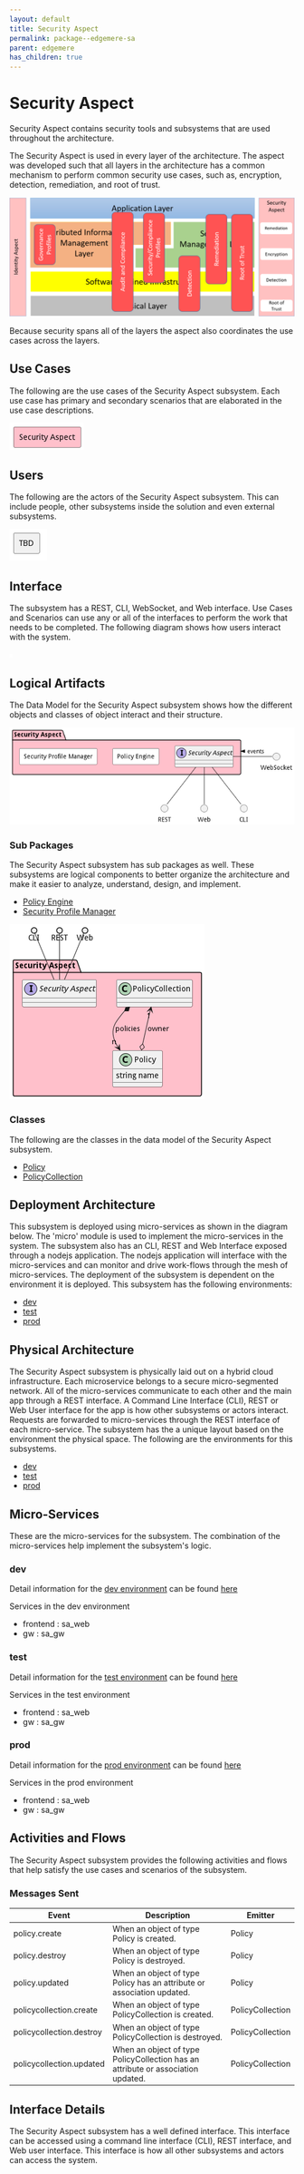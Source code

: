 ```yaml
---
layout: default
title: Security Aspect
permalink: package--edgemere-sa
parent: edgemere
has_children: true
---
```


# Security Aspect

Security Aspect contains security tools and subsystems that are used throughout the architecture.

The Security Aspect is used in every layer of the architecture. The aspect was developed such that all layers in the
architecture has a common mechanism to perform common security use cases, such as, encryption, detection, remediation,
and root of trust.

![SA Overview](./sa.png)

Because security spans all of the layers the aspect also coordinates the use cases across the layers.



## Use Cases

The following are the use cases of the Security Aspect subsystem. Each use case has primary and secondary scenarios
that are elaborated in the use case descriptions.



![UseCase Diagram](./usecases.png)

## Users

The following are the actors of the Security Aspect subsystem. This can include people, other subsystems
inside the solution and even external subsystems.



![User Interaction](./userinteraction.png)

## Interface

The subsystem has a REST, CLI, WebSocket, and Web interface. Use Cases and Scenarios can use any or all
of the interfaces to perform the work that needs to be completed. The following  diagram shows how
users interact with the system.

![Scenario Mappings Diagram](./scenariomapping.png)



## Logical Artifacts

The Data Model for the  Security Aspect subsystem shows how the different objects and classes of object interact
and their structure.

![Sub Package Diagram](./subpackage.png)

### Sub Packages

The Security Aspect subsystem has sub packages as well. These subsystems are logical components to better
organize the architecture and make it easier to analyze, understand, design, and implement.

* [Policy Engine](package--edgemere-sa-pe)
* [Security Profile Manager](package--edgemere-sa-spm)


![Logical Diagram](./logical.png)

### Classes

The following are the classes in the data model of the Security Aspect subsystem.

* [Policy](class-Policy)
* [PolicyCollection](class-PolicyCollection)



## Deployment Architecture

This subsystem is deployed using micro-services as shown in the diagram below. The 'micro' module is
used to implement the micro-services in the system. The subsystem also has an CLI, REST and Web Interface
exposed through a nodejs application. The nodejs application will interface with the micro-services and
can monitor and drive work-flows through the mesh of micro-services. The deployment of the subsystem is
dependent on the environment it is deployed. This subsystem has the following environments:
* [dev](environment--edgemere-sa-dev)
* [test](environment--edgemere-sa-test)
* [prod](environment--edgemere-sa-prod)



## Physical Architecture

The Security Aspect subsystem is physically laid out on a hybrid cloud infrastructure. Each microservice belongs
to a secure micro-segmented network. All of the micro-services communicate to each other and the main app through a
REST interface. A Command Line Interface (CLI), REST or Web User interface for the app is how other subsystems or actors
interact. Requests are forwarded to micro-services through the REST interface of each micro-service. The subsystem has
the a unique layout based on the environment the physical space. The following are the environments for this
subsystems.
* [dev](environment--edgemere-sa-dev)
* [test](environment--edgemere-sa-test)
* [prod](environment--edgemere-sa-prod)


## Micro-Services

These are the micro-services for the subsystem. The combination of the micro-services help implement
the subsystem's logic.


### dev

Detail information for the [dev environment](environment--edgemere-sa-dev)
can be found [here](environment--edgemere-sa-dev)

Services in the dev environment

* frontend : sa_web
* gw : sa_gw


### test

Detail information for the [test environment](environment--edgemere-sa-test)
can be found [here](environment--edgemere-sa-test)

Services in the test environment

* frontend : sa_web
* gw : sa_gw


### prod

Detail information for the [prod environment](environment--edgemere-sa-prod)
can be found [here](environment--edgemere-sa-prod)

Services in the prod environment

* frontend : sa_web
* gw : sa_gw


## Activities and Flows
The Security Aspect subsystem provides the following activities and flows that help satisfy the use
cases and scenarios of the subsystem.




### Messages Sent

| Event | Description | Emitter |
|-------|-------------|---------|
| policy.create |  When an object of type Policy is created. | Policy
| policy.destroy |  When an object of type Policy is destroyed. | Policy
| policy.updated |  When an object of type Policy has an attribute or association updated. | Policy
| policycollection.create |  When an object of type PolicyCollection is created. | PolicyCollection
| policycollection.destroy |  When an object of type PolicyCollection is destroyed. | PolicyCollection
| policycollection.updated |  When an object of type PolicyCollection has an attribute or association updated. | PolicyCollection



## Interface Details
The Security Aspect subsystem has a well defined interface. This interface can be accessed using a
command line interface (CLI), REST interface, and Web user interface. This interface is how all other
subsystems and actors can access the system.


